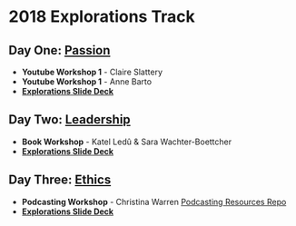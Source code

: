 # 2018 Explorations Track

## Day One: [Passion](http://www.writespeakcode.com/2018/schedule.html#Wed--2--explorations)

- **Youtube Workshop 1** - Claire Slattery
- **Youtube Workshop 1** - Anne Barto
-  **[Explorations Slide Deck](https://github.com/WriteSpeakCode/wsc-resources/blob/master/conference/2018-conference/slides/1%20-%20Wed%20-%202018%20Conference%20Explorations%20Track.pdf)**



## Day Two: [Leadership](http://www.writespeakcode.com/2018/schedule.html#Thu--2--explorations)

-  **Book Workshop** - Katel Ledû & Sara Wachter-Boettcher
-  **[Explorations Slide Deck](https://github.com/WriteSpeakCode/wsc-resources/blob/master/conference/2018-conference/slides/2%20-%20Thurs%20-%202018%20Conference%20Explorations%20Track.pdf)**



## Day Three: [Ethics](http://www.writespeakcode.com/2018/schedule.html#Fri--3--explorations)

-  **Podcasting Workshop** - Christina Warren
[Podcasting Resources Repo](https://github.com/filmgirl/podcasting-resources)
- **[Explorations Slide Deck](#)**
